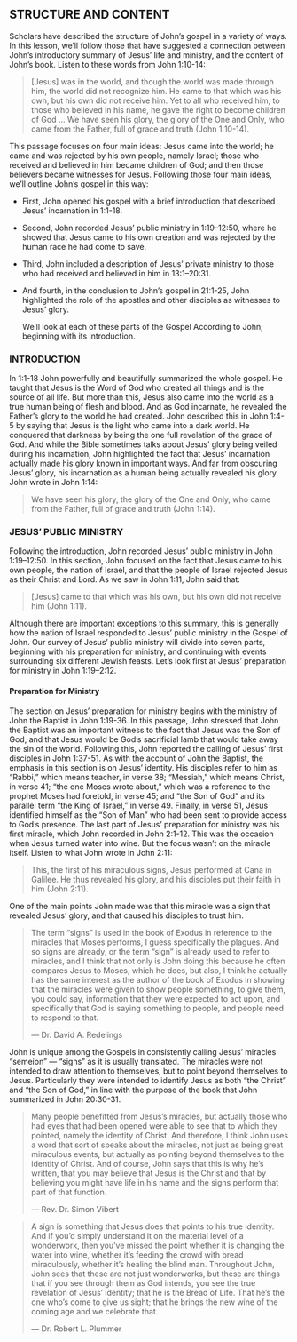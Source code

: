 ## STRUCTURE AND CONTENT

Scholars have described the structure of John’s gospel in a variety of ways. In this lesson, we’ll follow those that have suggested a connection between John’s introductory summary of Jesus’ life and ministry, and the content of John’s book. Listen to these words from John 1:10-14:

> [Jesus] was in the world, and though the world was made through him, the world did not recognize him. He came to that which was his own, but his own did not receive him. Yet to all who received him, to those who believed in his name, he gave the right to become children of God ... We have seen his glory, the glory of the One and Only, who came from the Father, full of grace and truth (John 1:10-14).

This passage focuses on four main ideas: Jesus came into the world; he came and was rejected by his own people, namely Israel; those who received and believed in him became children of God; and then those believers became witnesses for Jesus. Following those four main ideas, we’ll outline John’s gospel in this way:
* First, John opened his gospel with a brief introduction that described Jesus’ incarnation in 1:1-18.
* Second, John recorded Jesus’ public ministry in 1:19–12:50, where he showed that Jesus came to his own creation and was rejected by the human race he had come to save. 
* Third, John included a description of Jesus’ private ministry to those who had received and believed in him in 13:1–20:31. 
* And fourth, in the conclusion to John’s gospel in 21:1-25, John highlighted the role of the apostles and other disciples as witnesses to Jesus’ glory. 

	We’ll look at each of these parts of the Gospel According to John, beginning with its introduction.
	

### INTRODUCTION

In 1:1-18 John powerfully and beautifully summarized the whole gospel. He taught that Jesus is the Word of God who created all things and is the source of all life. But more than this, Jesus also came into the world as a true human being of flesh and blood. And as God incarnate, he revealed the Father’s glory to the world he had created. 
	John described this in John 1:4-5 by saying that Jesus is the light who came into a dark world. He conquered that darkness by being the one full revelation of the grace of God. And while the Bible sometimes talks about Jesus’ glory being veiled during his incarnation, John highlighted the fact that Jesus’ incarnation actually made his glory known in important ways. And far from obscuring Jesus’ glory, his incarnation as a human being actually revealed his glory. John wrote in John 1:14:

> We have seen his glory, the glory of the One and Only, who came from the Father, full of grace and truth (John 1:14).


### JESUS’ PUBLIC MINISTRY

Following the introduction, John recorded Jesus’ public ministry in John 1:19–12:50. In this section, John focused on the fact that Jesus came to his own people, the nation of Israel, and that the people of Israel rejected Jesus as their Christ and Lord. As we saw in John 1:11, John said that:

> [Jesus] came to that which was his own, but his own did not receive him (John 1:11).

Although there are important exceptions to this summary, this is generally how the nation of Israel responded to Jesus’ public ministry in the Gospel of John. 
	Our survey of Jesus’ public ministry will divide into seven parts, beginning with his preparation for ministry, and continuing with events surrounding six different Jewish feasts. Let’s look first at Jesus’ preparation for ministry in John 1:19–2:12.


#### Preparation for Ministry

The section on Jesus’ preparation for ministry begins with the ministry of John the Baptist in John 1:19-36. In this passage, John stressed that John the Baptist was an important witness to the fact that Jesus was the Son of God, and that Jesus would be God’s sacrificial lamb that would take away the sin of the world.
	Following this, John reported the calling of Jesus’ first disciples in John 1:37-51. As with the account of John the Baptist, the emphasis in this section is on Jesus’ identity. His disciples refer to him as “Rabbi,” which means teacher, in verse 38; “Messiah,” which means Christ, in verse 41; “the one Moses wrote about,” which was a reference to the prophet Moses had foretold, in verse 45; and “the Son of God” and its parallel term “the King of Israel,” in verse 49. Finally, in verse 51, Jesus identified himself as the “Son of Man” who had been sent to provide access to God’s presence. 
	The last part of Jesus’ preparation for ministry was his first miracle, which John recorded in John 2:1-12. This was the occasion when Jesus turned water into wine. But the focus wasn’t on the miracle itself. Listen to what John wrote in John 2:11:

> This, the first of his miraculous signs, Jesus performed at Cana in Galilee. He thus revealed his glory, and his disciples put their faith in him (John 2:11).

One of the main points John made was that this miracle was a sign that revealed Jesus’ glory, and that caused his disciples to trust him.

> The term “signs” is used in the book of Exodus in reference to the miracles that Moses performs, I guess specifically the plagues. And so signs are already, or the term “sign” is already used to refer to miracles, and I think that not only is John doing this because he often compares Jesus to Moses, which he does, but also, I think he actually has the same interest as the author of the book of Exodus in showing that the miracles were given to show people something, to give them, you could say, information that they were expected to act upon, and specifically that God is saying something to people, and people need to respond to that. 
> 
> —	Dr. David A. Redelings

John is unique among the Gospels in consistently calling Jesus’ miracles “semeion” — “signs” as it is usually translated. The miracles were not intended to draw attention to themselves, but to point beyond themselves to Jesus. Particularly they were intended to identify Jesus as both “the Christ” and “the Son of God,” in line with the purpose of the book that John summarized in John 20:30-31.

> Many people benefitted from Jesus’s miracles, but actually those who had eyes that had been opened were able to see that to which they pointed, namely the identity of Christ. And therefore, I think John uses a word that sort of speaks about the miracles, not just as being great miraculous events, but actually as pointing beyond themselves to the identity of Christ. And of course, John says that this is why he’s written, that you may believe that Jesus is the Christ and that by believing you might have life in his name and the signs perform that part of that function. 
> 
> —	Rev. Dr. Simon Vibert


> A sign is something that Jesus does that points to his true identity. And if you’d simply understand it on the material level of a wonderwork, then you’ve missed the point whether it is changing the water into wine, whether it’s feeding the crowd with bread miraculously, whether it’s healing the blind man. Throughout John, John sees that these are not just wonderworks, but these are things that if you see through them as God intends, you see the true revelation of Jesus’ identity; that he is the Bread of Life. That he’s the one who’s come to give us sight; that he brings the new wine of the coming age and we celebrate that. 
> 
> —	Dr. Robert L. Plummer

